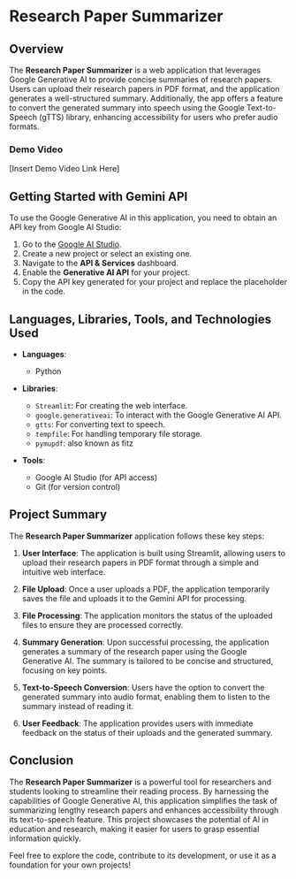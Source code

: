 

# Research Paper Summarizer

## Overview

The **Research Paper Summarizer** is a web application that leverages Google Generative AI to provide concise summaries of research papers. Users can upload their research papers in PDF format, and the application generates a well-structured summary. Additionally, the app offers a feature to convert the generated summary into speech using the Google Text-to-Speech (gTTS) library, enhancing accessibility for users who prefer audio formats.

### Demo Video

[Insert Demo Video Link Here]

## Getting Started with Gemini API

To use the Google Generative AI in this application, you need to obtain an API key from Google AI Studio:

1. Go to the [Google AI Studio](https://aistudio.google.com/app/apikey).
2. Create a new project or select an existing one.
3. Navigate to the **API & Services** dashboard.
4. Enable the **Generative AI API** for your project.
5. Copy the API key generated for your project and replace the placeholder in the code.

## Languages, Libraries, Tools, and Technologies Used

- **Languages**: 
  - Python

- **Libraries**:
  - `Streamlit`: For creating the web interface.
  - `google.generativeai`: To interact with the Google Generative AI API.
  - `gtts`: For converting text to speech.
  - `tempfile`: For handling temporary file storage.
  - `pymupdf`: also known as fitz

- **Tools**:
  - Google AI Studio (for API access)
  - Git (for version control)

## Project Summary

The **Research Paper Summarizer** application follows these key steps:

1. **User Interface**: The application is built using Streamlit, allowing users to upload their research papers in PDF format through a simple and intuitive web interface.

2. **File Upload**: Once a user uploads a PDF, the application temporarily saves the file and uploads it to the Gemini API for processing.

3. **File Processing**: The application monitors the status of the uploaded files to ensure they are processed correctly.

4. **Summary Generation**: Upon successful processing, the application generates a summary of the research paper using the Google Generative AI. The summary is tailored to be concise and structured, focusing on key points.

5. **Text-to-Speech Conversion**: Users have the option to convert the generated summary into audio format, enabling them to listen to the summary instead of reading it.

6. **User Feedback**: The application provides users with immediate feedback on the status of their uploads and the generated summary.

## Conclusion

The **Research Paper Summarizer** is a powerful tool for researchers and students looking to streamline their reading process. By harnessing the capabilities of Google Generative AI, this application simplifies the task of summarizing lengthy research papers and enhances accessibility through its text-to-speech feature. This project showcases the potential of AI in education and research, making it easier for users to grasp essential information quickly.

Feel free to explore the code, contribute to its development, or use it as a foundation for your own projects!
